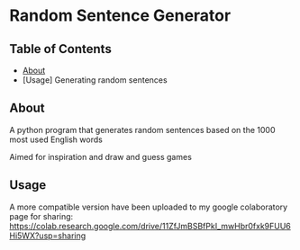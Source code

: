 # Random Sentence Generator

## Table of Contents

- [About](#about)
- [Usage] Generating random sentences

## About <a name = "about"></a>

<p>A python program that generates random sentences based on the 1000 most used English words</p>
<p>Aimed for inspiration and draw and guess games</p>

## Usage <a name = "usage"></a>

A more compatible version have been uploaded to my google colaboratory page for sharing: 
https://colab.research.google.com/drive/11ZfJmBSBfPkI_mwHbr0fxk9FUU6Hi5WX?usp=sharing
